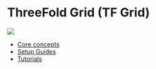 # ThreeFold Grid (TF Grid)

![](/images/world.png)

* [Core concepts](./core_concepts/README.md)
* [Setup Guides](./setup_guides/README.md) 
* [Tutorials](./tutorials/README.md)

